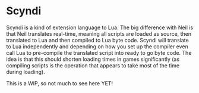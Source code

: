 # Scyndi

Scyndi is a kind of extension language to Lua.
The big difference with Neil is that Neil translates real-time, meaning all scripts are loaded as source, then translated to Lua and then compiled to Lua byte code. 
Scyndi will translate to Lua independently and depending on how you set up the compiler even call Lua to pre-compile the translated script into ready to go byte code. The idea is that this should shorten loading times in games significantly (as compiling scripts is the operation that appears to take most of the time during loading).

This is a WIP, so not much to see here YET!
